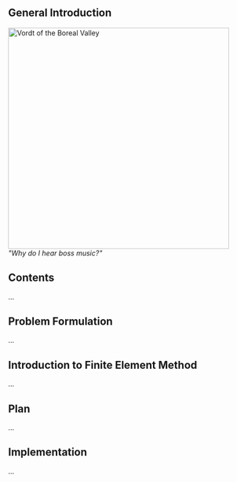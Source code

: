 ## General Introduction
<a href="https://www.youtube.com/watch?v=nxXcuDAv7Ss&t=107s"><img src="https://github.com/lenferdetroud/misc/blob/master/university/vordt_of_the_boreal_valley.png" alt="Vordt of the Boreal Valley" width="450"/></a>  
*"Why do I hear boss music?"*
## Contents
...
## Problem Formulation
...
## Introduction to Finite Element Method
...
## Plan
...
## Implementation
...
